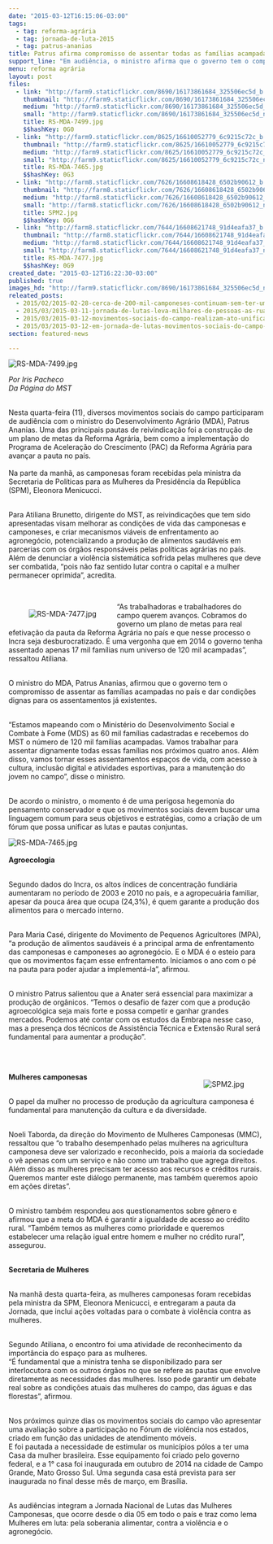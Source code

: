 ```yaml
---
date: "2015-03-12T16:15:06-03:00"
tags:
  - tag: reforma-agrária
  - tag: jornada-de-luta-2015
  - tag: patrus-ananias
title: Patrus afirma compromisso de assentar todas as famílias acampadas
support_line: "Em audiência, o ministro afirma que o governo tem o compromisso de assentar as famílias acampadas e dar condições dignas para os assentamentos."
menu: reforma agrária
layout: post
files:
  - link: "http://farm9.staticflickr.com/8690/16173861684_325506ec5d_b.jpg"
    thumbnail: "http://farm9.staticflickr.com/8690/16173861684_325506ec5d_t.jpg"
    medium: "http://farm9.staticflickr.com/8690/16173861684_325506ec5d_z.jpg"
    small: "http://farm9.staticflickr.com/8690/16173861684_325506ec5d_n.jpg"
    title: RS-MDA-7499.jpg
    $$hashKey: 0G0
  - link: "http://farm9.staticflickr.com/8625/16610052779_6c9215c72c_b.jpg"
    thumbnail: "http://farm9.staticflickr.com/8625/16610052779_6c9215c72c_t.jpg"
    medium: "http://farm9.staticflickr.com/8625/16610052779_6c9215c72c_z.jpg"
    small: "http://farm9.staticflickr.com/8625/16610052779_6c9215c72c_n.jpg"
    title: RS-MDA-7465.jpg
    $$hashKey: 0G3
  - link: "http://farm8.staticflickr.com/7626/16608618428_6502b90612_b.jpg"
    thumbnail: "http://farm8.staticflickr.com/7626/16608618428_6502b90612_t.jpg"
    medium: "http://farm8.staticflickr.com/7626/16608618428_6502b90612_z.jpg"
    small: "http://farm8.staticflickr.com/7626/16608618428_6502b90612_n.jpg"
    title: SPM2.jpg
    $$hashKey: 0G6
  - link: "http://farm8.staticflickr.com/7644/16608621748_91d4eafa37_b.jpg"
    thumbnail: "http://farm8.staticflickr.com/7644/16608621748_91d4eafa37_t.jpg"
    medium: "http://farm8.staticflickr.com/7644/16608621748_91d4eafa37_z.jpg"
    small: "http://farm8.staticflickr.com/7644/16608621748_91d4eafa37_n.jpg"
    title: RS-MDA-7477.jpg
    $$hashKey: 0G9
created_date: "2015-03-12T16:22:30-03:00"
published: true
images_hd: "http://farm9.staticflickr.com/8690/16173861684_325506ec5d_n.jpg"
releated_posts:
  - 2015/02/2015-02-28-cerca-de-200-mil-camponeses-continuam-sem-ter-uma-area-para-cultivar.md
  - 2015/03/2015-03-11-jornada-de-lutas-leva-milhares-de-pessoas-as-ruas-durante-o-mes-de-marco.md
  - 2015/03/2015-03-12-movimentos-sociais-do-campo-realizam-ato-unificado-em-sp.md
  - 2015/03/2015-03-12-em-jornada-de-lutas-movimentos-sociais-do-campo-reunem-se-com-o-governador-de-alagoas.md
section: featured-news

---
```

<p><img alt="RS-MDA-7499.jpg" src="http://farm9.staticflickr.com/8690/16173861684_325506ec5d_b.jpg" /></p>

<p><em>Por Iris Pacheco<br />
Da P&aacute;gina do MST</em></p>

<p><br />
Nesta quarta-feira (11), diversos movimentos sociais do campo participaram de audi&ecirc;ncia com o ministro do Desenvolvimento Agr&aacute;rio (MDA), Patrus Ananias. Uma das principais pautas de reivindica&ccedil;&atilde;o foi a constru&ccedil;&atilde;o de um plano de metas da Reforma Agr&aacute;ria, bem como a implementa&ccedil;&atilde;o do Programa de Acelera&ccedil;&atilde;o do Crescimento (PAC) da Reforma Agr&aacute;ria para avan&ccedil;ar a pauta no pa&iacute;s.<br />
&nbsp;<br />
Na parte da manh&atilde;, as camponesas foram recebidas pela ministra da Secretaria de Pol&iacute;ticas para as Mulheres da Presid&ecirc;ncia da Rep&uacute;blica (SPM), Eleonora Menicucci.</p>

<p><br />
Para Atiliana Brunetto, dirigente do MST, as reivindica&ccedil;&otilde;es que tem sido apresentadas visam melhorar as condi&ccedil;&otilde;es de vida das camponesas e camponeses, e criar mecanismos vi&aacute;veis de enfrentamento ao agroneg&oacute;cio, potencializando a produ&ccedil;&atilde;o de alimentos saud&aacute;veis em parcerias com os &oacute;rg&atilde;os respons&aacute;veis pelas pol&iacute;ticas agr&aacute;rias no pa&iacute;s. Al&eacute;m de denunciar a viol&ecirc;ncia sistem&aacute;tica sofrida pelas mulheres que deve ser combatida, &ldquo;pois n&atilde;o faz sentido lutar contra o capital e a mulher permanecer oprimida&rdquo;, acredita.</p>

<p>&nbsp;</p>

<figure class="image" style="float:left"><img alt="RS-MDA-7477.jpg" src="http://farm8.staticflickr.com/7644/16608621748_91d4eafa37_b.jpg" />
<figcaption></figcaption>
</figure>

<p>&ldquo;As trabalhadoras e trabalhadores do campo querem avan&ccedil;os. Cobramos do governo um plano de metas para real efetiva&ccedil;&atilde;o da pauta da Reforma Agr&aacute;ria no pa&iacute;s e que nesse processo o Incra seja desburocratizado. &Eacute; uma vergonha que em 2014 o governo tenha assentado apenas 17 mil fam&iacute;lias num universo de 120 mil acampadas&rdquo;, ressaltou Atiliana.</p>

<p><br />
O ministro do MDA, Patrus Ananias, afirmou que o governo tem o compromisso de assentar as fam&iacute;lias acampadas no pa&iacute;s e dar condi&ccedil;&otilde;es dignas para os assentamentos j&aacute; existentes.</p>

<p><br />
&ldquo;Estamos mapeando com o Minist&eacute;rio do Desenvolvimento Social e Combate &agrave; Fome (MDS) as 60 mil fam&iacute;lias cadastradas e recebemos do MST o n&uacute;mero de 120 mil fam&iacute;lias acampadas. Vamos trabalhar para assentar dignamente todas essas fam&iacute;lias nos pr&oacute;ximos quatro anos. Al&eacute;m disso, vamos tornar esses assentamentos espa&ccedil;os de vida, com acesso &agrave; cultura, inclus&atilde;o digital e atividades esportivas, para a manuten&ccedil;&atilde;o do jovem no campo&rdquo;, disse o ministro.</p>

<p><br />
De acordo o ministro, o momento &eacute; de uma perigosa hegemonia do pensamento conservador e que os movimentos sociais devem buscar uma linguagem comum para seus objetivos e estrat&eacute;gias, como a cria&ccedil;&atilde;o de um f&oacute;rum que possa unificar as lutas e pautas conjuntas.</p>

<p><img alt="RS-MDA-7465.jpg" src="http://farm9.staticflickr.com/8625/16610052779_6c9215c72c_b.jpg" /><br />
<br />
<strong>Agroecologia</strong></p>

<p><br />
Segundo dados do Incra, os altos &iacute;ndices de concentra&ccedil;&atilde;o fundi&aacute;ria aumentaram no per&iacute;odo de 2003 e 2010 no pa&iacute;s, e a agropecu&aacute;ria familiar, apesar da pouca &aacute;rea que ocupa (24,3%), &eacute; quem garante a produ&ccedil;&atilde;o dos alimentos para o mercado interno.</p>

<p><br />
Para Maria Cas&eacute;, dirigente do Movimento de Pequenos Agricultores (MPA), &ldquo;a produ&ccedil;&atilde;o de alimentos saud&aacute;veis &eacute; a principal arma de enfrentamento das camponesas e camponeses ao agroneg&oacute;cio. E o MDA &eacute; o esteio para que os movimentos fa&ccedil;am esse enfrentamento. Iniciamos o ano com o p&eacute; na pauta para poder ajudar a implement&aacute;-la&rdquo;, afirmou.</p>

<p><br />
O ministro Patrus salientou que a Anater ser&aacute; essencial para maximizar a produ&ccedil;&atilde;o de org&acirc;nicos. &ldquo;Temos o desafio de fazer com que a produ&ccedil;&atilde;o agroecol&oacute;gica seja mais forte e possa competir e ganhar grandes mercados. Podemos at&eacute; contar com os estudos da Embrapa nesse caso, mas a presen&ccedil;a dos t&eacute;cnicos de Assist&ecirc;ncia T&eacute;cnica e Extens&atilde;o Rural ser&aacute; fundamental para aumentar a produ&ccedil;&atilde;o&rdquo;.</p>

<p><br />
&nbsp;</p>

<figure class="image" style="float:right"><img alt="SPM2.jpg" src="http://farm8.staticflickr.com/7626/16608618428_6502b90612_b.jpg" />
<figcaption></figcaption>
</figure>

<p><strong>Mulheres camponesas</strong></p>

<p><br />
O papel da mulher no processo de produ&ccedil;&atilde;o da agricultura camponesa &eacute; fundamental para manuten&ccedil;&atilde;o da cultura e da diversidade.</p>

<p><br />
Noeli Taborda, da dire&ccedil;&atilde;o do Movimento de Mulheres Camponesas (MMC), ressaltou que &ldquo;o trabalho desempenhado pelas mulheres na agricultura camponesa deve ser valorizado e reconhecido, pois a maioria da sociedade o v&ecirc; apenas com um servi&ccedil;o e n&atilde;o como um trabalho que agrega direitos. Al&eacute;m disso as mulheres precisam ter acesso aos recursos e cr&eacute;ditos rurais. Queremos manter este di&aacute;logo permanente, mas tamb&eacute;m queremos apoio em a&ccedil;&otilde;es diretas&rdquo;.</p>

<p><br />
O ministro tamb&eacute;m respondeu aos questionamentos sobre g&ecirc;nero e afirmou que a meta do MDA &eacute; garantir a igualdade de acesso ao cr&eacute;dito rural. &ldquo;Tamb&eacute;m temos as mulheres como prioridade e queremos estabelecer uma rela&ccedil;&atilde;o igual entre homem e mulher no cr&eacute;dito rural&rdquo;, assegurou.</p>

<p><br />
<strong>Secretaria de Mulheres</strong></p>

<p><br />
Na manh&atilde; desta quarta-feira, as mulheres camponesas foram recebidas pela ministra da SPM, Eleonora Menicucci, e entregaram a pauta da Jornada, que inclui a&ccedil;&otilde;es voltadas para o combate &agrave; viol&ecirc;ncia contra as mulheres.</p>

<p><br />
Segundo Atiliana, o encontro foi uma atividade de reconhecimento da import&acirc;ncia do espa&ccedil;o para as mulheres.<br />
&ldquo;&Eacute; fundamental que a ministra tenha se disponibilizado para ser interlocutora com os outros &oacute;rg&atilde;os no que se refere as pautas que envolve diretamente as necessidades das mulheres. Isso pode garantir um debate real sobre as condi&ccedil;&otilde;es atuais das mulheres do campo, das &aacute;guas e das florestas&rdquo;, afirmou.</p>

<p><br />
Nos pr&oacute;ximos quinze dias os movimentos sociais do campo v&atilde;o apresentar uma avalia&ccedil;&atilde;o sobre a participa&ccedil;&atilde;o no F&oacute;rum de viol&ecirc;ncia nos estados, criado em fun&ccedil;&atilde;o das unidades de atendimento m&oacute;veis.<br />
E foi pautada a necessidade de estimular os munic&iacute;pios p&oacute;los a ter uma Casa da mulher brasileira. Esse equipamento foi criado pelo governo federal, e a 1&deg; casa foi inaugurada em outubro de 2014 na cidade de Campo Grande, Mato Grosso Sul. Uma segunda casa est&aacute; prevista para ser inaugurada no final desse m&ecirc;s de mar&ccedil;o, em Bras&iacute;lia.</p>

<p><br />
As audi&ecirc;ncias integram a Jornada Nacional de Lutas das Mulheres Camponesas, que ocorre desde o dia 05 em todo o pa&iacute;s e traz como lema Mulheres em luta: pela soberania alimentar, contra a viol&ecirc;ncia e o agroneg&oacute;cio.</p>
